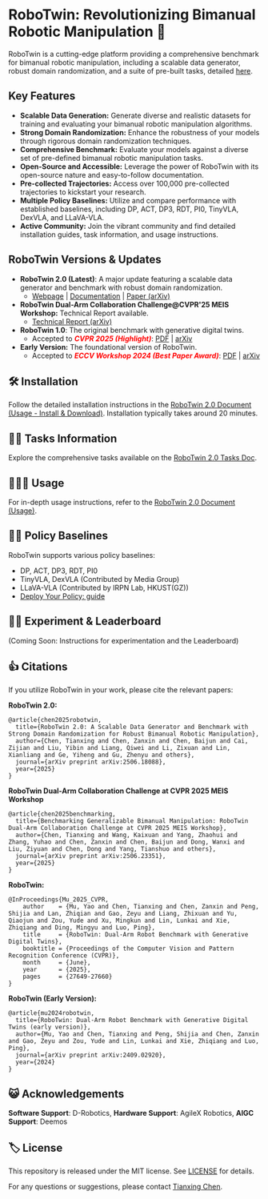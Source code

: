 # RoboTwin: Revolutionizing Bimanual Robotic Manipulation 🤖

RoboTwin is a cutting-edge platform providing a comprehensive benchmark for bimanual robotic manipulation, including a scalable data generator, robust domain randomization, and a suite of pre-built tasks, detailed [here](https://github.com/RoboTwin-Platform/RoboTwin).

## Key Features

*   **Scalable Data Generation:** Generate diverse and realistic datasets for training and evaluating your bimanual robotic manipulation algorithms.
*   **Strong Domain Randomization:**  Enhance the robustness of your models through rigorous domain randomization techniques.
*   **Comprehensive Benchmark:**  Evaluate your models against a diverse set of pre-defined bimanual robotic manipulation tasks.
*   **Open-Source and Accessible:**  Leverage the power of RoboTwin with its open-source nature and easy-to-follow documentation.
*   **Pre-collected Trajectories:** Access over 100,000 pre-collected trajectories to kickstart your research.
*   **Multiple Policy Baselines:** Utilize and compare performance with established baselines, including DP, ACT, DP3, RDT, PI0, TinyVLA, DexVLA, and LLaVA-VLA.
*   **Active Community:** Join the vibrant community and find detailed installation guides, task information, and usage instructions.

## RoboTwin Versions & Updates

*   **RoboTwin 2.0 (Latest)**:  A major update featuring a scalable data generator and benchmark with robust domain randomization.
    *   [Webpage](https://robotwin-platform.github.io/) | [Documentation](https://robotwin-platform.github.io/doc) | [Paper (arXiv)](https://arxiv.org/abs/2506.18088)
*   **RoboTwin Dual-Arm Collaboration Challenge@CVPR'25 MEIS Workshop:** Technical Report available.
    *   [Technical Report (arXiv)](https://arxiv.org/abs/2506.23351)
*   **RoboTwin 1.0**:  The original benchmark with generative digital twins.
    *   Accepted to <i style="color: red; display: inline;"><b>CVPR 2025 (Highlight)</b></i>: [PDF](https://arxiv.org/pdf/2504.13059) | [arXiv](https://arxiv.org/abs/2504.13059)
*   **Early Version:** The foundational version of RoboTwin.
    *   Accepted to <i style="color: red; display: inline;"><b>ECCV Workshop 2024 (Best Paper Award)</b></i>: [PDF](https://arxiv.org/pdf/2409.02920) | [arXiv](https://arxiv.org/abs/2409.02920)

## 🛠️ Installation

Follow the detailed installation instructions in the [RoboTwin 2.0 Document (Usage - Install & Download)](https://robotwin-platform.github.io/doc/usage/robotwin-install.html). Installation typically takes around 20 minutes.

## 🤷‍♂️ Tasks Information

Explore the comprehensive tasks available on the [RoboTwin 2.0 Tasks Doc](https://robotwin-platform.github.io/doc/tasks/index.html).

## 🧑🏻‍💻 Usage

For in-depth usage instructions, refer to the [RoboTwin 2.0 Document (Usage)](https://robotwin-platform.github.io/doc/usage/index.html).

## 🚴‍♂️ Policy Baselines

RoboTwin supports various policy baselines:

*   DP, ACT, DP3, RDT, PI0
*   TinyVLA, DexVLA (Contributed by Media Group)
*   LLaVA-VLA (Contributed by IRPN Lab, HKUST(GZ))
*   [Deploy Your Policy: guide](https://robotwin-platform.github.io/doc/usage/deploy-your-policy.html)

## 🏄‍♂️ Experiment & Leaderboard

(Coming Soon: Instructions for experimentation and the Leaderboard)

## 👍 Citations

If you utilize RoboTwin in your work, please cite the relevant papers:

**RoboTwin 2.0:**
```
@article{chen2025robotwin,
  title={RoboTwin 2.0: A Scalable Data Generator and Benchmark with Strong Domain Randomization for Robust Bimanual Robotic Manipulation},
  author={Chen, Tianxing and Chen, Zanxin and Chen, Baijun and Cai, Zijian and Liu, Yibin and Liang, Qiwei and Li, Zixuan and Lin, Xianliang and Ge, Yiheng and Gu, Zhenyu and others},
  journal={arXiv preprint arXiv:2506.18088},
  year={2025}
}
```

**RoboTwin Dual-Arm Collaboration Challenge at CVPR 2025 MEIS Workshop**
```
@article{chen2025benchmarking,
  title={Benchmarking Generalizable Bimanual Manipulation: RoboTwin Dual-Arm Collaboration Challenge at CVPR 2025 MEIS Workshop},
  author={Chen, Tianxing and Wang, Kaixuan and Yang, Zhaohui and Zhang, Yuhao and Chen, Zanxin and Chen, Baijun and Dong, Wanxi and Liu, Ziyuan and Chen, Dong and Yang, Tianshuo and others},
  journal={arXiv preprint arXiv:2506.23351},
  year={2025}
}
```

**RoboTwin:**
```
@InProceedings{Mu_2025_CVPR,
    author    = {Mu, Yao and Chen, Tianxing and Chen, Zanxin and Peng, Shijia and Lan, Zhiqian and Gao, Zeyu and Liang, Zhixuan and Yu, Qiaojun and Zou, Yude and Xu, Mingkun and Lin, Lunkai and Xie, Zhiqiang and Ding, Mingyu and Luo, Ping},
    title     = {RoboTwin: Dual-Arm Robot Benchmark with Generative Digital Twins},
    booktitle = {Proceedings of the Computer Vision and Pattern Recognition Conference (CVPR)},
    month     = {June},
    year      = {2025},
    pages     = {27649-27660}
}
```

**RoboTwin (Early Version):**
```
@article{mu2024robotwin,
  title={RoboTwin: Dual-Arm Robot Benchmark with Generative Digital Twins (early version)},
  author={Mu, Yao and Chen, Tianxing and Peng, Shijia and Chen, Zanxin and Gao, Zeyu and Zou, Yude and Lin, Lunkai and Xie, Zhiqiang and Luo, Ping},
  journal={arXiv preprint arXiv:2409.02920},
  year={2024}
}
```

## 😺 Acknowledgements

**Software Support**: D-Robotics, **Hardware Support**: AgileX Robotics, **AIGC Support**: Deemos

## 🏷️ License

This repository is released under the MIT license. See [LICENSE](./LICENSE) for details.

For any questions or suggestions, please contact [Tianxing Chen](https://tianxingchen.github.io).